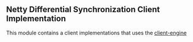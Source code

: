 ## Netty Differential Synchronization Client Implementation
This module contains a client implementations that uses the [client-engine](../client-engine)



